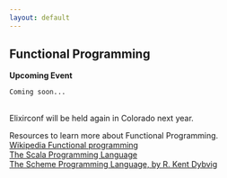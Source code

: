 ```yaml
---
layout: default
---
```

## Functional Programming
**Upcoming Event**
```
Coming soon...
```

<br>
Elixirconf will be held again in Colorado next year.

Resources to learn more about Functional Programming.<br>
[Wikipedia Functional programming](https://en.wikipedia.org/wiki/Functional_programming)<br>
[The Scala Programming Language](https://www.scala-lang.org/)<br>
[The Scheme Programming Language, by R. Kent Dybvig](https://www.scheme.com/tspl4/)<br>
